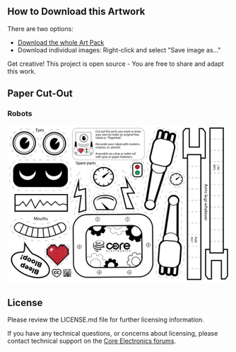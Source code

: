 ## How to Download this Artwork

There are two options:

- [Download the whole Art Pack](https://github.com/CoreElectronics/CE-Art-Pack/archive/refs/heads/main.zip)
- Download individual images: Right-click and select "Save image as..."


Get creative! This project is open source - You are free to share and adapt this work.

## Paper Cut-Out

### Robots
![Paper cut-out robot](A5_colour_Robots_Vector_CYMK.svg)

## License
Please review the LICENSE.md file for further licensing information.

If you have any technical questions, or concerns about licensing, please contact technical support on the [Core Electronics forums](https://forum.core-electronics.com.au/).
